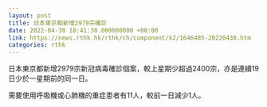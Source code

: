 ```yaml
---
layout: post
title: 日本東京都新增2979宗確診
date: 2022-04-30 18:41:38.000000000 +08:00
link: https://news.rthk.hk/rthk/ch/component/k2/1646485-20220430.htm
categories: rthk
---
```


日本東京都新增2979宗新冠病毒確診個案，較上星期少超過2400宗，亦是連續19日少於一星期前的同一日。

需要使用呼吸機或心肺機的重症患者有11人，較前一日減少1人。
